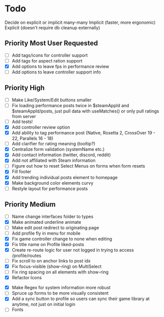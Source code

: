 # Todo

Decide on explicit or implicit many-many
Implicit (faster, more ergonomic)
Explicit (doesn't require db cleanup externally)

## Priority Most User Requested

- [ ] Add tags/icons for controller support
- [ ] Add tags for aspect ration support
- [x] Add options to leave fps in performance review
- [ ] Add options to leave controller support info

## Priority High

- [ ] Make Like/System/Edit buttons smaller
- [ ] Fix loading performance posts twice in $steamAppId and $steamAppId/posts,
      just pull data with useMatches() or only pull ratings from server
- [ ] Add tests!
- [x] Add controller review option
- [x] Add ability to tag performance post (Native, Rosetta 2, CrossOver 19 - 22,
      Parallels 16 - 18)
- [ ] Add clarifier for rating meaning (tooltip?)
- [x] Centralize form validation (systemName etc.)
- [x] Add contact information (twitter, discord, reddit)
- [x] Add not affiliated with Steam information
- [ ] Figure out how to reset Select Menus on forms when form resets
- [x] Fill footer
- [x] Add trending individual posts element to homepage
- [x] Make background color elements curvy
- [ ] Restyle layout for performance posts

## Priority Medium

- [ ] Name change interfaces folder to types
- [x] Make animated underline animate
- [ ] Make edit post redirect to originating page
- [ ] Add profile fly in menu for mobile
- [x] Fix game controller change to none when editing
- [x] Fix title name on Profile liked-posts
- [x] Create re-route logic for user not logged in trying to access
      /profile/routes
- [ ] Fix scroll to on anchor links to post idx
- [x] Fix focus-visible (show-ring) on MultiSelect
- [ ] Fix ring spacing on all elements with show-ring
- [x] Refactor Icons
<!-- - [ ] Look at using .client.ts(x) extension for colorMode, instead of using
      suspense and lazy loading. -->
- [x] Make Regex for system information more robust
- [ ] Spruce up forms to be more visually consistent
- [x] Add a sync button to profile so users can sync their game library at
      anytime, not just on initial login
- [ ] Fonts
